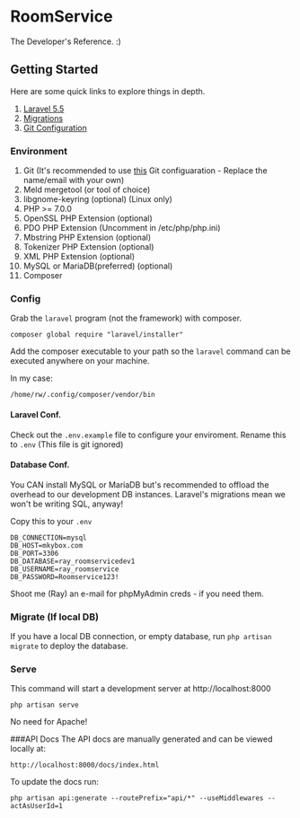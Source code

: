 # RoomService
The Developer's Reference. :)

## Getting Started
Here are some quick links to explore things in depth.

1. [Laravel 5.5](https://laravel.com/docs/5.5)
2. [Migrations](https://laravel.com/docs/5.5/migrations)
3. [Git Configuration](https://github.com/ray-winkelman/git-configuration)

### Environment
1. Git (It's recommended to use [this](https://github.com/ray-winkelman/git-configuration) Git configuaration - Replace the name/email with your own)
2. Meld mergetool (or tool of choice)
3. libgnome-keyring (optional) (Linux only)
4. PHP >= 7.0.0
5. OpenSSL PHP Extension (optional)
6. PDO PHP Extension (Uncomment in /etc/php/php.ini)
7. Mbstring PHP Extension (optional)
8. Tokenizer PHP Extension (optional)
9. XML PHP Extension (optional)
10. MySQL or MariaDB(preferred) (optional)
11. Composer

### Config
Grab the `laravel` program (not the framework) with composer.

```
composer global require "laravel/installer"
```

Add the composer executable to your path so the `laravel` command can be executed anywhere on your machine.

In my case:
```
/home/rw/.config/composer/vendor/bin
```

#### Laravel Conf.
Check out the `.env.example` file to configure your enviroment. Rename this to `.env` (This file is git ignored)

#### Database Conf.
You CAN install MySQL or MariaDB but's recommended to offload the overhead to our development DB instances. Laravel's migrations mean we won't be writing SQL, anyway!

Copy this to your `.env`
```
DB_CONNECTION=mysql
DB_HOST=mkybox.com
DB_PORT=3306
DB_DATABASE=ray_roomservicedev1
DB_USERNAME=ray_roomservice
DB_PASSWORD=Roomservice123!
```

Shoot me (Ray) an e-mail for phpMyAdmin creds - if you need them.

### Migrate (If local DB)
If you have a local DB connection, or empty database, run `php artisan migrate` to deploy the database.

### Serve
This command will start a development server at http://localhost:8000

```
php artisan serve
```
No need for Apache!

###API Docs
The API docs are manually generated and can be viewed locally at:
```
http://localhost:8000/docs/index.html
```
To update the docs run:
```
php artisan api:generate --routePrefix="api/*" --useMiddlewares --actAsUserId=1
```